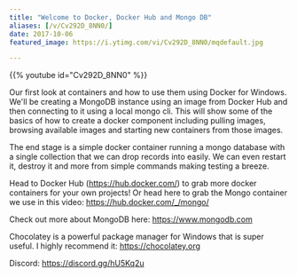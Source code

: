```yaml
---
title: "Welcome to Docker, Docker Hub and Mongo DB"
aliases: [/v/Cv292D_8NN0/]
date: 2017-10-06
featured_image: https://i.ytimg.com/vi/Cv292D_8NN0/mqdefault.jpg

---
```


{{% youtube id="Cv292D_8NN0" %}}

Our first look at containers and how to use them using Docker for Windows. We'll be creating a MongoDB instance using an image from Docker Hub and then connecting to it using a local mongo cli. This will show some of the basics of how to create a docker component including pulling images, browsing available images and starting new containers from those images.

The end stage is a simple docker container running a mongo database with a single collection that we can drop records into easily. We can even restart it, destroy it and more from simple commands making testing a breeze.

Head to Docker Hub (https://hub.docker.com/) to grab more docker containers for your own projects! Or head here to grab the Mongo container we use in this video: https://hub.docker.com/_/mongo/

Check out more about MongoDB here: https://www.mongodb.com

Chocolatey is a powerful package manager for Windows that is super useful. I highly recommend it: https://chocolatey.org

Discord: https://discord.gg/hU5Kq2u